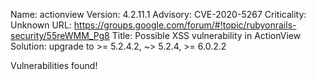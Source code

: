 Name: actionview
Version: 4.2.11.1
Advisory: CVE-2020-5267
Criticality: Unknown
URL: https://groups.google.com/forum/#!topic/rubyonrails-security/55reWMM_Pg8
Title: Possible XSS vulnerability in ActionView
Solution: upgrade to >= 5.2.4.2, ~> 5.2.4, >= 6.0.2.2

Vulnerabilities found!

